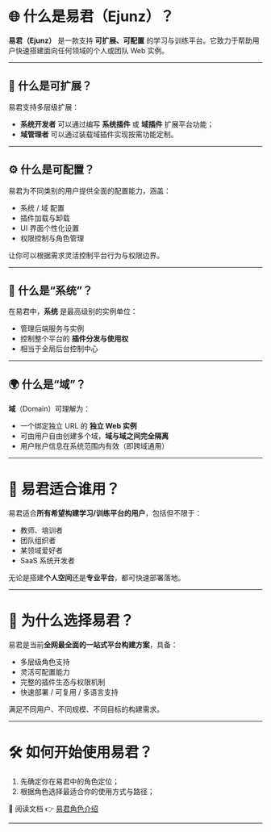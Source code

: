 # 🌐 什么是易君（Ejunz）？

**易君（Ejunz）** 是一款支持 **可扩展、可配置** 的学习与训练平台。它致力于帮助用户快速搭建面向任何领域的个人或团队 Web 实例。

---

## 🔧 什么是可扩展？

易君支持多层级扩展：

- **系统开发者** 可以通过编写 **系统插件** 或 **域插件** 扩展平台功能；
- **域管理者** 可以通过装载域插件实现按需功能定制。

---

## ⚙️ 什么是可配置？

易君为不同类别的用户提供全面的配置能力，涵盖：

- 系统 / 域 配置  
- 插件加载与卸载  
- UI 界面个性化设置  
- 权限控制与角色管理  

让你可以根据需求灵活控制平台行为与权限边界。

---

## 🧱 什么是“系统”？

在易君中，**系统** 是最高级别的实例单位：

- 管理后端服务与实例  
- 控制整个平台的 **插件分发与使用权**  
- 相当于全局后台控制中心

---

## 🌍 什么是“域”？

**域**（Domain）可理解为：

- 一个绑定独立 URL 的 **独立 Web 实例**  
- 可由用户自由创建多个域，**域与域之间完全隔离**  
- 用户账户信息在系统范围内有效（即跨域通用）

---

# 👥 易君适合谁用？

易君适合**所有希望构建学习/训练平台的用户**，包括但不限于：

- 教师、培训者
- 团队组织者
- 某领域爱好者
- SaaS 系统开发者

无论是搭建**个人空间**还是**专业平台**，都可快速部署落地。

---

# 🚀 为什么选择易君？

易君是当前**全网最全面的一站式平台构建方案**，具备：

- 多层级角色支持
- 灵活可配置能力
- 完整的插件生态与权限机制
- 快速部署 / 可复用 / 多语言支持

满足不同用户、不同规模、不同目标的构建需求。

---

# 🛠️ 如何开始使用易君？

1. 先确定你在易君中的角色定位；
2. 根据角色选择最适合你的使用方式与路径；

📘 阅读文档 👉 [易君角色介绍](https://docs.ejunz.com/zh/entry/)

---

